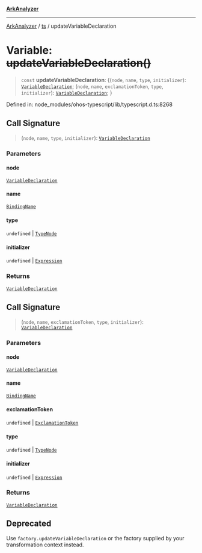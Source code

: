 [**ArkAnalyzer**](../../../../README.md)

***

[ArkAnalyzer](../../../../globals.md) / [ts](../README.md) / updateVariableDeclaration

# Variable: ~~updateVariableDeclaration()~~

> `const` **updateVariableDeclaration**: \{(`node`, `name`, `type`, `initializer`): [`VariableDeclaration`](../interfaces/VariableDeclaration.md); (`node`, `name`, `exclamationToken`, `type`, `initializer`): [`VariableDeclaration`](../interfaces/VariableDeclaration.md); \}

Defined in: node\_modules/ohos-typescript/lib/typescript.d.ts:8268

## Call Signature

> (`node`, `name`, `type`, `initializer`): [`VariableDeclaration`](../interfaces/VariableDeclaration.md)

### Parameters

#### node

[`VariableDeclaration`](../interfaces/VariableDeclaration.md)

#### name

[`BindingName`](../type-aliases/BindingName.md)

#### type

`undefined` | [`TypeNode`](../interfaces/TypeNode.md)

#### initializer

`undefined` | [`Expression`](../interfaces/Expression.md)

### Returns

[`VariableDeclaration`](../interfaces/VariableDeclaration.md)

## Call Signature

> (`node`, `name`, `exclamationToken`, `type`, `initializer`): [`VariableDeclaration`](../interfaces/VariableDeclaration.md)

### Parameters

#### node

[`VariableDeclaration`](../interfaces/VariableDeclaration.md)

#### name

[`BindingName`](../type-aliases/BindingName.md)

#### exclamationToken

`undefined` | [`ExclamationToken`](../type-aliases/ExclamationToken.md)

#### type

`undefined` | [`TypeNode`](../interfaces/TypeNode.md)

#### initializer

`undefined` | [`Expression`](../interfaces/Expression.md)

### Returns

[`VariableDeclaration`](../interfaces/VariableDeclaration.md)

## Deprecated

Use `factory.updateVariableDeclaration` or the factory supplied by your transformation context instead.
